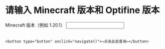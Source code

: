 # 请输入 Minecraft 版本和 Optifine 版本
<body>
  <form>
    <label for="value1">Minecraft 版本（例如 1.20.1）</label>
    <input type="text" id="value1" name="value1" required><br><br>
    
    <button type="button" onclick="navigate()">→点击此处查询←</button>
  </form>

  <script>
    function navigate() {
      var value1 = document.getElementById("value1").value;
      
      // 构建跳转URL，这里假设使用value1作为参数
      var url = "https://zkitefly.github.io/optifine-forge-support-list/game/" + value1;
      
      // 跳转到目标页面
      window.location.href = url;
    }
  </script>
</body>
